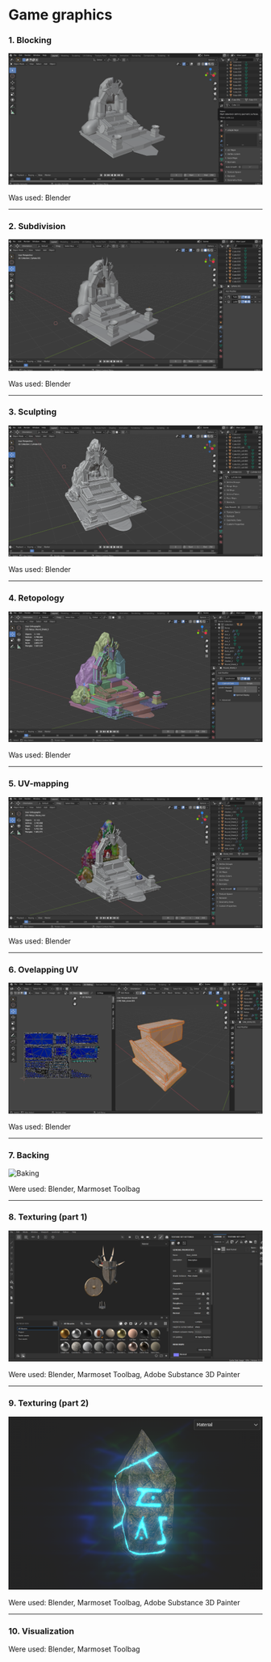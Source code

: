 # Game graphics
### 1. Blocking
![Blocking](Screenshots/1.%20Blocking/1.png "Blocking")

Was used: Blender
***
### 2. Subdivision
![Subdivision](Screenshots/2.%20Subdivision/7.png "Subdivision")

Was used: Blender
***
### 3. Sculpting
![Sculpting](Screenshots/3.%20Sculpting/16.png "Sculpting")

Was used: Blender
***
### 4. Retopology
![Retopology](Screenshots/4.%20Retopology/37.png "Retopology")

Was used: Blender
***
### 5. UV-mapping
![UV-Mapping](Screenshots/5.%20UV-mapping/45.png "UV-Mapping")

Was used: Blender
***
### 6. Ovelapping UV
![Overlapping](Screenshots/6.%20Overlapping%20UV/Final%20packaging/55.png "Overlapping")

Was used: Blender
***
### 7. Backing
![Baking](Screenshots/7.%20Backing/backstone_and_sidestone/texture_normal.png "Backing")

Were used: Blender, Marmoset Toolbag
***
### 8. Texturing (part 1)
![Texturing](Screenshots/8.%20Texturing/axe_group.png "Texturing")

Were used: Blender, Marmoset Toolbag, Adobe Substance 3D Painter
***
### 9. Texturing (part 2)
![Texturing](Screenshots/9.%20Texturing/obelisk.png "Texturing")

Were used: Blender, Marmoset Toolbag, Adobe Substance 3D Painter
***
### 10. Visualization

Were used: Blender, Marmoset Toolbag